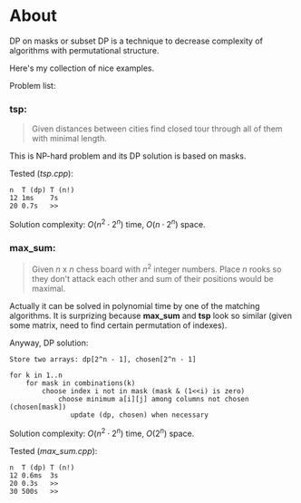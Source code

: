 # About
DP on masks or subset DP is a technique to decrease complexity of algorithms with permutational structure.

Here's my collection of nice examples. 

Problem list:

### **tsp**:
> Given distances between cities find closed tour through all of them with minimal length.

This is NP-hard problem and its DP solution is based on masks.

Tested (_tsp.cpp_):
```
n  T (dp) T (n!)
12 1ms    7s
20 0.7s   >>
```

Solution complexity: $O(n^2 \cdot 2^n)$ time, $O(n \cdot 2^n)$ space.

### **max_sum**:

> Given $n$ x $n$ chess board with $n^2$ integer numbers. 
Place $n$ rooks so they don't attack each other and sum of their positions would be maximal.

Actually it can be solved in polynomial time by one of the matching algorithms. It is surprizing because **max_sum** and **tsp** look so similar (given some matrix, need to find certain permutation of indexes).

Anyway, DP solution:

```
Store two arrays: dp[2^n - 1], chosen[2^n - 1]

for k in 1..n
    for mask in combinations(k)
        choose index i not in mask (mask & (1<<i) is zero)
            choose minimum a[i][j] among columns not chosen (chosen[mask])
               update (dp, chosen) when necessary
```

Solution complexity: $O(n^2 \cdot 2^n)$ time, $O(2^n)$ space.

Tested (_max\_sum.cpp_):
```
n  T (dp) T (n!)
12 0.6ms  3s
20 0.3s   >>
30 500s   >>
```
